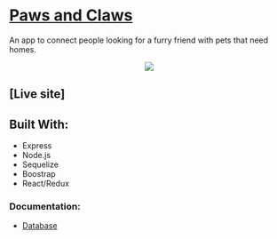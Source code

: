 # [Paws and Claws]() 
An app to connect people looking for a furry friend with pets that need homes.

<p align="center">
  <img src="https://github.com/Maivw/PawsandClaws-frontend2/blob/master/recording2.gif?raw=true"/>
</p>



## [Live site]

## Built With:
* Express
* Node.js
* Sequelize
* Boostrap
* React/Redux

### Documentation:

* [Database](https://github.com/Maivw/PawsandClaws-backend2)
